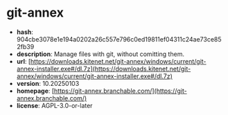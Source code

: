 # git-annex

- **hash**: 904cbe3078e1e194a0202a26c557e796c0ed19811ef04311c24ae73ce852fb39
- **description**: Manage files with git, without comitting them.
- **url**: [https://downloads.kitenet.net/git-annex/windows/current/git-annex-installer.exe#/dl.7z](https://downloads.kitenet.net/git-annex/windows/current/git-annex-installer.exe#/dl.7z)
- **version**: 10.20250103
- **homepage**: [https://git-annex.branchable.com/](https://git-annex.branchable.com/)
- **license**: AGPL-3.0-or-later

